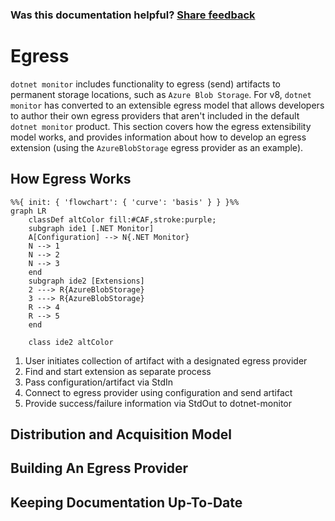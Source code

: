 
### Was this documentation helpful? [Share feedback](https://www.research.net/r/DGDQWXH?src=documentation%2FlearningPath%2Fegress)

# Egress

`dotnet monitor` includes functionality to egress (send) artifacts to permanent storage locations, such as `Azure Blob Storage`. For v8, `dotnet monitor` has converted to an extensible egress model that allows developers to author their own egress providers that aren't included in the default `dotnet monitor` product. This section covers how the egress extensibility model works, and provides information about how to develop an egress extension (using the `AzureBlobStorage` egress provider as an example). 

## How Egress Works

```mermaid
%%{ init: { 'flowchart': { 'curve': 'basis' } } }%%
graph LR
    classDef altColor fill:#CAF,stroke:purple;
    subgraph ide1 [.NET Monitor]
    A[Configuration] --> N{.NET Monitor}
    N --> 1
    N --> 2   
    N --> 3
    end
    subgraph ide2 [Extensions]
    2 ---> R{AzureBlobStorage}
    3 ---> R{AzureBlobStorage}
    R --> 4
    R --> 5
    end
    
    class ide2 altColor
```

1. User initiates collection of artifact with a designated egress provider
1. Find and start extension as separate process
1. Pass configuration/artifact via StdIn
1. Connect to egress provider using configuration and send artifact
1. Provide success/failure information via StdOut to dotnet-monitor


## Distribution and Acquisition Model

## Building An Egress Provider




## Keeping Documentation Up-To-Date

